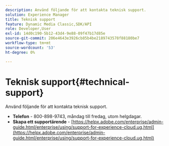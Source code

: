 ```yaml
---
description: Använd följande för att kontakta teknisk support.
solution: Experience Manager
title: Teknisk support
feature: Dynamic Media Classic,SDK/API
role: Developer,User
exl-id: 14d0c190-5b12-43d4-9e88-09f47b17d85e
source-git-commit: 206e4643e3926cb85b4be2189743578f88180be7
workflow-type: tm+mt
source-wordcount: '53'
ht-degree: 0%

---
```


# Teknisk support{#technical-support}

Använd följande för att kontakta teknisk support.

* **Telefon** - 800-898-9743, måndag till fredag, utom helgdagar.
* **Skapa ett supportärende**  -  [https://helpx.adobe.com/enterprise/admin-guide.html/enterprise/using/support-for-experience-cloud.ug.html](https://helpx.adobe.com/enterprise/admin-guide.html/enterprise/using/support-for-experience-cloud.ug.html)
